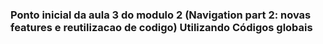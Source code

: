 ### Ponto inicial da aula 3 do modulo 2 (Navigation part 2: novas features e reutilizacao de codigo)  Utilizando Códigos globais